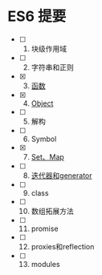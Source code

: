 # ES6 提要

* [ ] 1. 块级作用域
* [ ] 2. 字符串和正则
* [x] 3. [函数](docs/3.function.md)
* [x] 4. [Object](docs/4.object.md)
* [ ] 5. 解构
* [ ] 6. Symbol
* [x] 7. [Set、Map](docs/7.set_map.md)
* [ ] 8. [迭代器和generator](docs/8.1_iterator_generator初步介绍.md)
* [ ] 9. class
* [ ] 10. 数组拓展方法
* [ ] 11. promise
* [ ] 12. proxies和reflection
* [ ] 13. modules

